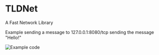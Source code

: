 # TLDNet

A Fast Network Library

Example sending a message to 127.0.0.1:8080/tcp sending the message "Hello!"

![Example code](https://i.imgur.com/EqZ9YK8.png)